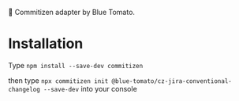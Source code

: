📯 Commitizen adapter by Blue Tomato.

# Installation
Type `npm install --save-dev commitizen`

then type `npx commitizen init @blue-tomato/cz-jira-conventional-changelog --save-dev` into your console
